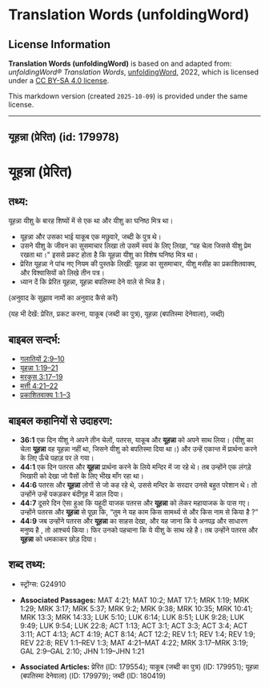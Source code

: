 # Translation Words (unfoldingWord)

## License Information

**Translation Words (unfoldingWord)** is based on and adapted from: _unfoldingWord® Translation Words_, [unfoldingWord](https://unfoldingword.org/utw), 2022, which is licensed under a [CC BY-SA 4.0 license](https://creativecommons.org/licenses/by-sa/4.0/legalcode.en).

This markdown version (created `2025-10-09`) is provided under the same license.



--------------------------------

## यूहन्ना (प्रेरित) (id: 179978)

यूहन्ना (प्रेरित)
=================

तथ्य:
-----

यूहन्ना यीशु के बारह शिष्यों में से एक था और यीशु का घनिष्ठ मित्र था।

* यूहन्ना और उसका भाई याकूब एक मछुवारे, जब्दी के पुत्र थे।
* उसने यीशु के जीवन का सुसमाचार लिखा तो उसमें स्वयं के लिए लिखा, “वह चेला जिससे यीशु प्रेम रखता था।" इससे प्रकट होता है कि यूहन्ना यीशु का विशेष घनिष्ठ मित्र था।
* प्रेरित यूहन्ना ने पांच नए नियम की पुस्तके लिखीं: यूहन्ना का सुसमाचार, यीशु मसीह का प्रकाशितवाक्य, और विश्वासियों को लिखे तीन पत्र।
* ध्यान दें कि प्रेरित यूहन्ना, यूहन्ना बपतिस्मा देने वाले से भिन्न है।

(अनुवाद के सुझाव नामों का अनुवाद कैसे करें)

(यह भी देखें: प्रेरित, प्रकट करना, याकूब (जब्दी का पुत्र), यूहन्ना (बपतिस्मा देनेवाला), जब्दी)

बाइबल सन्दर्भ:
--------------

* [गलातियों 2:9–10](https://ref.ly/Gal2:9-Gal2:10)
* [यूहन्ना 1:19–21](https://ref.ly/John1:19-John1:21)
* [मरकुस 3:17–19](https://ref.ly/Mark3:17-Mark3:19)
* [मत्ती 4:21–22](https://ref.ly/Matt4:21-Matt4:22)
* [प्रकाशितवाक्य 1:1–3](https://ref.ly/Rev1:1-Rev1:3)

बाइबल कहानियों से उदाहरण:
-------------------------

* **36:1** एक दिन यीशु ने अपने तीन चेलों, पतरस, याकूब और **यूहन्ना** को अपने साथ लिया। (यीशु का चेला **यूहन्ना** वह यूहन्ना नहीं था, जिसने यीशु को बपतिस्मा दिया था।) और उन्हें एकान्त में प्रार्थना करने के लिए ऊँचे पहाड़ पर ले गया।
* **44:1** एक दिन पतरस और **यूहन्ना** प्रार्थना करने के लिये मन्दिर में जा रहे थे। तब उन्होंने एक लंगड़े भिखारी को देखा जो पैसों के लिए भीख माँग रहा था।
* **44:6** पतरस और **यूहन्ना** लोगों से जो कह रहे थे, उससे मन्दिर के सरदार उनसे बहुत परेशान थे। तो उन्होंने उन्हें पकड़कर बंदीगृह में डाल दिया।
* **44:7** दूसरे दिन ऐसा हुआ कि यहूदी याजक पतरस और **यूहन्ना** को लेकर महायाजक के पास गए। उन्होंने पतरस और **यूहन्ना** से पूछा कि, “तुम ने यह काम किस सामर्थ्य से और किस नाम से किया है ?”
* **44:9** जब उन्होंने पतरस और **यूहन्ना** का साहस देखा, और यह जाना कि ये अनपढ़ और साधारण मनुष्य है , तो आश्चर्य किया। फिर उनको पहचाना कि ये यीशु के साथ रहे है। तब उन्‍होंने पतरस और **यूहन्ना** को धमकाकर छोड़ दिया।

शब्द तथ्य:
----------

* स्ट्रोंग्स: G24910

* **Associated Passages:** MAT 4:21; MAT 10:2; MAT 17:1; MRK 1:19; MRK 1:29; MRK 3:17; MRK 5:37; MRK 9:2; MRK 9:38; MRK 10:35; MRK 10:41; MRK 13:3; MRK 14:33; LUK 5:10; LUK 6:14; LUK 8:51; LUK 9:28; LUK 9:49; LUK 9:54; LUK 22:8; ACT 1:13; ACT 3:1; ACT 3:3; ACT 3:4; ACT 3:11; ACT 4:13; ACT 4:19; ACT 8:14; ACT 12:2; REV 1:1; REV 1:4; REV 1:9; REV 22:8; REV 1:1–REV 1:3; MAT 4:21–MAT 4:22; MRK 3:17–MRK 3:19; GAL 2:9–GAL 2:10; JHN 1:19–JHN 1:21
* **Associated Articles:** प्रेरित (ID: 179554); याकूब (जब्दी का पुत्र) (ID: 179951); यूहन्ना (बपतिस्मा देनेवाला) (ID: 179979); जब्दी (ID: 180419)

